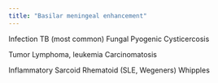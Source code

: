 ```yaml
---
title: "Basilar meningeal enhancement"
---
```

Infection
 TB (most common)
 Fungal
 Pyogenic
 Cysticercosis

Tumor 
 Lymphoma, leukemia
 Carcinomatosis

Inflammatory
 Sarcoid
 Rhematoid (SLE, Wegeners)
 Whipples

